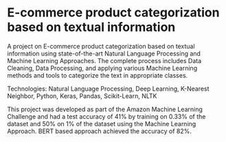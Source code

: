 # E-commerce product categorization based on textual information

A project on E-commerce product categorization based on textual information using state-of-the-art Natural Language Processing and Machine Learning Approaches. 
The complete process includes Data Cleaning, Data Processing, and applying various Machine Learning methods and tools to categorize the text in appropriate classes. 

Technologies: Natural Language Processing, Deep Learning, K-Nearest Neighbor, Python, Keras, Pandas, Scikit-Learn, NLTK 

This project was developed as part of the Amazon Machine Learning Challenge and had a test accuracy of 41% by training on 0.33% of the dataset and 50% on 1% of the dataset using the Machine Learning Approach. BERT based approach achieved the accuracy of 82%.
